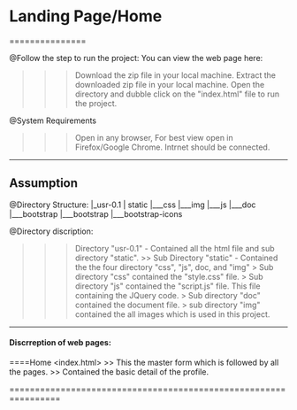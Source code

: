 # Landing Page/Home
===============

@Follow the step to run the project:
You can view the web page here:


>>>	Download the zip file in your local machine.
>>>	Extract the downloaded zip file in your local machine.
>>>	Open the directory and dubble click on the "index.html" file to run the project.

@System Requirements
>>>	Open in any browser, For best view open in Firefox/Google Chrome.
>>>	Intrnet should be connected.
---------------------------------
## Assumption
@Directory Structure:
   |_usr-0.1
   	|
	static
	     |___css
	     |___img
	     |___js
	     |___doc
		 |___bootstrap
		 	 |___bootstrap
			 |___bootstrap-icons
			  

@Directory discription:
>>> Directory "usr-0.1"
	-	Contained all the html file and sub directory "static".
        >> Sub Directory "static"
            - Contained the the four directory "css", "js", doc, and "img"
				> Sub directory "css" contained the "style.css" file.
				> Sub directory "js" contained the "script.js" file. 
					This file containing the JQuery code.
				> Sub directory "doc" contained the document file.
				> sub directory "img" contained the all images which is used in this project.
----------------------------------------

#### Discrreption of web pages:
====Home <index.html>
	>> 	This the master form which is followed by all the pages.
	>>	Contained the basic detail of the profile.

================================================================
